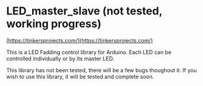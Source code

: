 # LED_master_slave (not tested, working progress)
[https://tinkersprojects.com/](https://tinkersprojects.com/)

This is a LED Fadding control library for Arduino. Each LED can be controlled individually or by its master LED.   


This library has not been tested, there will be a few bugs thoughout it. If you wish to use this library, it will be tested and complete soon.
